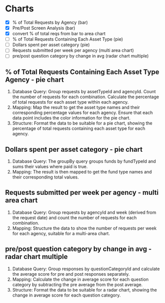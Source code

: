 # Charts

- [x] % of Total Requests by Agency (bar)
- [x] Pre/Post Screen Analysis (bar)
- [x] convert % of total reqs from bar to area chart
- [ ] % of Total Requests Containing Each Asset Type (pie)
- [ ] Dollars spent per asset category (pie)
- [ ] Requests submitted per week per agency (multi area chart)
- [ ] pre/post question category by change in avg (radar chart multiple)

## % of Total Requests Containing Each Asset Type Agency - pie chart

1. Database Query:
   Group requests by assetTypeId and agencyId.
   Count the number of requests for each combination.
   Calculate the percentage of total requests for each asset type within each agency.
2. Mapping:
   Map the result to get the asset type names and their corresponding percentage values for each agency.
   Ensure that each data point includes the color information for the pie chart.
3. Structure:
   Format the data to be suitable for a pie chart, showing the percentage of total requests containing each asset type for each agency.

## Dollars spent per asset category - pie chart

1. Database Query: The groupBy query groups funds by fundTypeId and sums their values where paid is true.
2. Mapping: The result is then mapped to get the fund type names and their corresponding total values.

## Requests submitted per week per agency - multi area chart

1. Database Query: Group requests by agencyId and week (derived from the request date) and count the number of requests for each combination.
2. Mapping: Structure the data to show the number of requests per week for each agency, suitable for a multi-area chart.

## pre/post question category by change in avg - radar chart multiple

1. Database Query: Group responses by questionCategoryId and calculate the average score for pre and post responses separately.
2. Mapping: Calculate the change in average score for each question category by subtracting the pre average from the post average.
3. Structure: Format the data to be suitable for a radar chart, showing the change in average score for each question category.
